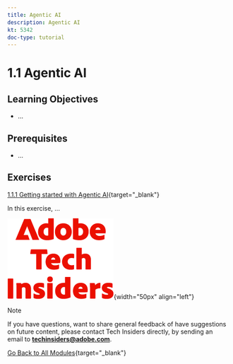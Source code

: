 ```yaml
---
title: Agentic AI
description: Agentic AI
kt: 5342
doc-type: tutorial
---
```

# 1.1 Agentic AI

## Learning Objectives

- ...

## Prerequisites

- ...

## Exercises

[1.1.1 Getting started with Agentic AI](./ex1.md){target="_blank"}

In this exercise, ...

![Tech Insiders](./../../../assets/images/techinsiders.png){width="50px" align="left"}

>[!NOTE]
>
>If you have questions, want to share general feedback of have suggestions on future content, please contact Tech Insiders directly, by sending an email to **techinsiders@adobe.com**.

[Go Back to All Modules](../../../overview.md){target="_blank"}